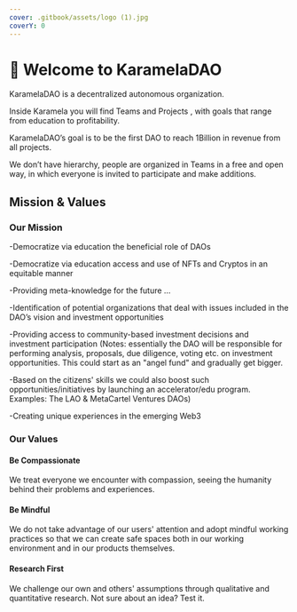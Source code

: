 ```yaml
---
cover: .gitbook/assets/logo (1).jpg
coverY: 0
---
```


# 🍭 Welcome to KaramelaDAO

KaramelaDAO is a decentralized autonomous organization.

Inside Karamela you will find Teams and Projects , with goals that range from education to profitability.

KaramelaDAO’s goal is to be the first DAO to reach 1Billion in revenue from all projects.

We don’t have hierarchy, people are organized in Teams in a free and open way, in which everyone is invited to participate and make additions.

## Mission & Values

### Our Mission

\-Democratize via education the beneficial role of DAOs&#x20;

\-Democratize via education access and use of NFTs and Cryptos in an equitable manner

\-Providing meta-knowledge for the future …&#x20;

\-Identification of potential organizations that deal with issues included in the DAO’s vision and investment opportunities&#x20;

\-Providing access to community-based investment decisions and investment participation (Notes: essentially the DAO will be responsible for performing analysis, proposals, due diligence, voting etc. on investment opportunities. This could start as an "angel fund" and gradually get bigger.&#x20;

\-Based on the citizens' skills we could also boost such opportunities/initiatives by launching an accelerator/edu program. Examples: The LAO & MetaCartel Ventures DAOs)&#x20;

\-Creating unique experiences in the emerging Web3

### Our Values

#### Be Compassionate

We treat everyone we encounter with compassion, seeing the humanity behind their problems and experiences.

#### Be Mindful

We do not take advantage of our users' attention and adopt mindful working practices so that we can create safe spaces both in our working environment and in our products themselves.

#### Research First

We challenge our own and others' assumptions through qualitative and quantitative research. Not sure about an idea? Test it.
